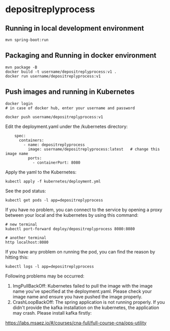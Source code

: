 # depositreplyprocess

## Running in local development environment

```
mvn spring-boot:run
```

## Packaging and Running in docker environment

```
mvn package -B
docker build -t username/depositreplyprocess:v1 .
docker run username/depositreplyprocess:v1
```

## Push images and running in Kubernetes

```
docker login 
# in case of docker hub, enter your username and password

docker push username/depositreplyprocess:v1
```

Edit the deployment.yaml under the /kubernetes directory:
```
    spec:
      containers:
        - name: depositreplyprocess
          image: username/depositreplyprocess:latest   # change this image name
          ports:
            - containerPort: 8080

```

Apply the yaml to the Kubernetes:
```
kubectl apply -f kubernetes/deployment.yml
```

See the pod status:
```
kubectl get pods -l app=depositreplyprocess
```

If you have no problem, you can connect to the service by opening a proxy between your local and the kubernetes by using this command:
```
# new terminal
kubectl port-forward deploy/depositreplyprocess 8080:8080

# another terminal
http localhost:8080
```

If you have any problem on running the pod, you can find the reason by hitting this:
```
kubectl logs -l app=depositreplyprocess
```

Following problems may be occurred:

1. ImgPullBackOff:  Kubernetes failed to pull the image with the image name you've specified at the deployment.yaml. Please check your image name and ensure you have pushed the image properly.
1. CrashLoopBackOff: The spring application is not running properly. If you didn't provide the kafka installation on the kubernetes, the application may crash. Please install kafka firstly:

https://labs.msaez.io/#/courses/cna-full/full-course-cna/ops-utility

